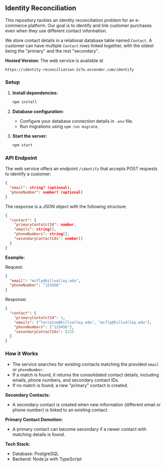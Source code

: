 ## Identity Reconciliation

This repository tackles an identity reconciliation problem for an e-commerce platform. Our goal is to identify and link customer purchases even when they use different contact information.

We store contact details in a relational database table named `Contact`. A customer can have multiple `Contact` rows linked together, with the oldest being the "primary" and the rest "secondary".

**Hosted Version:** The web service is available at

```
https://identity-reconciliation-2z7o.onrender.com/identify
```

### Setup

1. **Install dependencies:**

   ```bash
   npm install
   ```

2. **Database configuration:**

   - Configure your database connection details in `.env` file.
   - Run migrations using `npm run migrate`.

3. **Start the server:**
   ```bash
   npm start
   ```

### API Endpoint

The web service offers an endpoint `/identify` that accepts POST requests to identify a customer:

```json
{
  "email": string? (optional),
  "phoneNumber": number? (optional)
}
```

The response is a JSON object with the following structure:

```json
{
  "contact": {
    "primaryContatctId": number,
    "emails": string[],
    "phoneNumbers": string[],
    "secondaryContactIds": number[]
  }
}
```

**Example:**

Request:

```json
{
  "email": "mcfly@hillvalley.edu",
  "phoneNumber": "123456"
}
```

Response:

```json
{
  "contact": {
    "primaryContatctId": 1,
    "emails": ["lorraine@hillvalley.edu", "mcfly@hillvalley.edu"],
    "phoneNumbers": ["123456"],
    "secondaryContactIds": [23]
  }
}
```

### How it Works

- The service searches for existing contacts matching the provided `email` or `phoneNumber`.
- If a match is found, it returns the consolidated contact details, including emails, phone numbers, and secondary contact IDs.
- If no match is found, a new "primary" contact is created.

**Secondary Contacts:**

- A secondary contact is created when new information (different email or phone number) is linked to an existing contact.

**Primary Contact Demotion:**

- A primary contact can become secondary if a newer contact with matching details is found.

**Tech Stack:**

- Database: PostgreSQL
- Backend: Node.js with TypeScript
